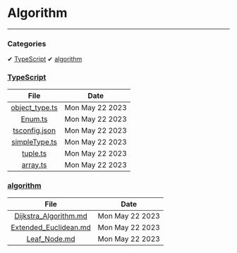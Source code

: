 # Algorithm
---

### Categories
✔ [TypeScript](#TypeScript)
✔ [algorithm](#algorithm)

### [TypeScript](#TypeScript)
| File | Date |
|:---:|:---:|
| [object_type.ts]("./TypeScript/object_type.ts") | Mon May 22 2023 |
| [Enum.ts]("./TypeScript/Enum.ts") | Mon May 22 2023 |
| [tsconfig.json]("./TypeScript/tsconfig.json") | Mon May 22 2023 |
| [simpleType.ts]("./TypeScript/simpleType.ts") | Mon May 22 2023 |
| [tuple.ts]("./TypeScript/tuple.ts") | Mon May 22 2023 |
| [array.ts]("./TypeScript/array.ts") | Mon May 22 2023 |

### [algorithm](#algorithm)
| File | Date |
|:---:|:---:|
| [Dijkstra_Algorithm.md]("./algorithm/Dijkstra_Algorithm.md") | Mon May 22 2023 |
| [Extended_Euclidean.md]("./algorithm/Extended_Euclidean.md") | Mon May 22 2023 |
| [Leaf_Node.md]("./algorithm/Leaf_Node.md") | Mon May 22 2023 |

